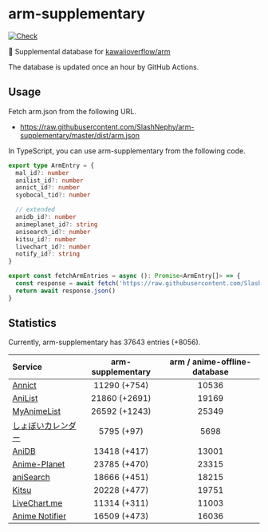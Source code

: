 # arm-supplementary

[![Check](https://github.com/SlashNephy/arm-supplementary/actions/workflows/check-node.yml/badge.svg)](https://github.com/SlashNephy/arm-supplementary/actions/workflows/check-node.yml)

💊 Supplemental database for [kawaiioverflow/arm](https://github.com/kawaiioverflow/arm)

The database is updated once an hour by GitHub Actions.

## Usage

Fetch arm.json from the following URL.

- https://raw.githubusercontent.com/SlashNephy/arm-supplementary/master/dist/arm.json

In TypeScript, you can use arm-supplementary from the following code.

```TypeScript
export type ArmEntry = {
  mal_id?: number
  anilist_id?: number
  annict_id?: number
  syobocal_tid?: number

  // extended
  anidb_id?: number
  animeplanet_id?: string
  anisearch_id?: number
  kitsu_id?: number
  livechart_id?: number
  notify_id?: string
}

export const fetchArmEntries = async (): Promise<ArmEntry[]> => {
  const response = await fetch('https://raw.githubusercontent.com/SlashNephy/arm-supplementary/master/dist/arm.json')
  return await response.json()
}
```

## Statistics

Currently, arm-supplementary has 37643 entries (+8056).

| Service                                     | arm-supplementary | arm / anime-offline-database |
| :------------------------------------------ | :---------------: | :--------------------------: |
| [Annict](https://annict.com)                |   11290 (+754)    |            10536             |
| [AniList](https://anilist.co)               |   21860 (+2691)   |            19169             |
| [MyAnimeList](https://myanimelist.net)      |   26592 (+1243)   |            25349             |
| [しょぼいカレンダー](https://cal.syoboi.jp) |    5795 (+97)     |             5698             |
| [AniDB](https://anidb.net)                  |   13418 (+417)    |            13001             |
| [Anime-Planet](https://anime-planet.com)    |   23785 (+470)    |            23315             |
| [aniSearch](https://anisearch.com)          |   18666 (+451)    |            18215             |
| [Kitsu](https://kitsu.io)                   |   20228 (+477)    |            19751             |
| [LiveChart.me](https://livechart.me)        |   11314 (+311)    |            11003             |
| [Anime Notifier](https://notify.moe)        |   16509 (+473)    |            16036             |
